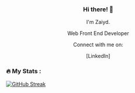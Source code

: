 
### <p align="center">Hi there! 👋</p>
<p align="center">I'm Zaiyd.</p>
<p align="center">Web Front End Developer</p>
<p align="center">Connect with me on:</p>
<p align="center">[LinkedIn]</p>


<!--
**zaiydmala/zaiydmala** is a ✨ _special_ ✨ repository because its `README.md` (this file) appears on your GitHub profile.

Here are some ideas to get you started:

- 🔭 I’m currently working on ...
- 🌱 I’m currently learning ...
- 👯 I’m looking to collaborate on ...
- 🤔 I’m looking for help with ...
- 💬 Ask me about ...
- 📫 How to reach me: ...
- 😄 Pronouns: ...
- ⚡ Fun fact: ...
-->

### :fire: My Stats :


<a align="center">
  
[![GitHub Streak](http://github-readme-streak-stats.herokuapp.com?user=zaiydmala&theme=github-dark-blue&date_format=j%20M%5B%20Y%5D&mode=weekly&dates=EB5454)](https://git.io/streak-stats)
  
</a>


